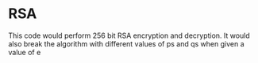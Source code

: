 # RSA
This code would perform 256 bit RSA encryption and decryption. It would also break the algorithm with different values of ps and qs when given a value of e
